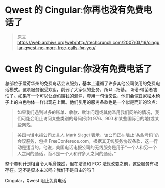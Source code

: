 # Qwest 的 Cingular:你再也没有免费电话了

> 原文：<https://web.archive.org/web/http://techcrunch.com/2007/03/16/cingular-qwest-no-more-free-calls-for-you/>

# Qwest 的 Cingular:你没有免费电话了

总部位于爱荷华州的免费电话会议服务，基本上遵循了许多其他公司使用的免费电话模式。这项服务很受欢迎，削弱了大家伙的业务，所以…扬基。
 听着:带菌者害怕了。如果有一个可以让*他们*赚钱的漏洞，套用一句话来说，他们会像宜家松木椅子上的白色物体一样出现在上面。他们引用的服务条款也是一个似是而非的论点:

> 如果我们遇到过多的账单、收款、欺诈问题或其他滥用我们网络的情况，我们可能会阻止访问某些类别的号码(例如 976、900 和某些国际目的地)或某些网站。

> 美国电话电报公司发言人 Mark Siegel 表示，该公司正在阻止“某些号码”的会议服务，包括 FreeConferece.com，根据其无线服务协议条款，这一行动是适当的。他说，美国电话电报公司的无线服务是用于“一个人和另一个人之间的通话，而不是一个人和许多人之间的通话。”

整个套利计划相当令人毛骨悚然，但在法律和 FCC 法规改变之前，这些服务有权存在。这不是资本主义吗？我们不是自由的吗？

Cingular，Qwest 阻止免费电话